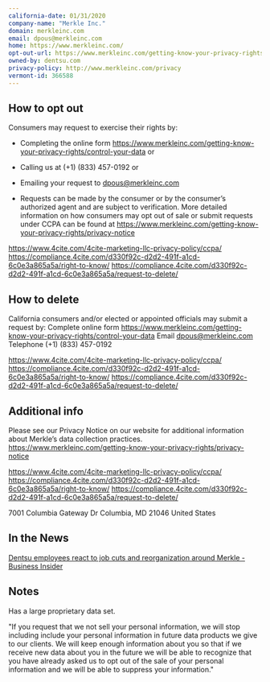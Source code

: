 ```yaml
---
california-date: 01/31/2020
company-name: "Merkle Inc."
domain: merkleinc.com
email: dpous@merkleinc.com
home: https://www.merkleinc.com/
opt-out-url: https://www.merkleinc.com/getting-know-your-privacy-rights/control-your-data
owned-by: dentsu.com
privacy-policy: http://www.merkleinc.com/privacy 
vermont-id: 366588
---
```


## How to opt out


Consumers may request to exercise their rights by:

 * Completing the online form https://www.merkleinc.com/getting-know-your-privacy-rights/control-your-data or

 * Calling us at (+1) (833) 457-0192 or

 * Emailing your request to dpous@merkleinc.com 

 * Requests can be made by the consumer or by the consumer’s authorized agent and are subject to verification. More detailed information on how consumers may opt out of sale or submit requests under CCPA can be found at https://www.merkleinc.com/getting-know-your-privacy-rights/privacy-notice 

https://www.4cite.com/4cite-marketing-llc-privacy-policy/ccpa/
https://compliance.4cite.com/d330f92c-d2d2-491f-a1cd-6c0e3a865a5a/right-to-know/
https://compliance.4cite.com/d330f92c-d2d2-491f-a1cd-6c0e3a865a5a/request-to-delete/

## How to delete


California consumers and/or elected or appointed officials may submit a request by:
Complete online form https://www.merkleinc.com/getting-know-your-privacy-rights/control-your-data
Email dpous@merkleinc.com 
Telephone (+1) (833) 457-0192 

https://www.4cite.com/4cite-marketing-llc-privacy-policy/ccpa/
https://compliance.4cite.com/d330f92c-d2d2-491f-a1cd-6c0e3a865a5a/right-to-know/
https://compliance.4cite.com/d330f92c-d2d2-491f-a1cd-6c0e3a865a5a/request-to-delete/

## Additional info


Please see our Privacy Notice on our website for additional information about Merkle’s data collection practices. 
https://www.merkleinc.com/getting-know-your-privacy-rights/privacy-notice 

https://www.4cite.com/4cite-marketing-llc-privacy-policy/ccpa/
https://compliance.4cite.com/d330f92c-d2d2-491f-a1cd-6c0e3a865a5a/right-to-know/
https://compliance.4cite.com/d330f92c-d2d2-491f-a1cd-6c0e3a865a5a/request-to-delete/

7001 Columbia Gateway Dr
Columbia, MD 21046
United States

## In the News

[Dentsu employees react to job cuts and reorganization around Merkle - Business Insider](https://www.businessinsider.com/dentsu-employees-react-to-job-cuts-reorg-around-merkle-2020-12)


## Notes

Has a large proprietary data set. 

"If you  request that we not sell your personal information, we will stop including include your personal information in future data products we give to our clients. We will keep enough information about you so that if we receive new data about you in the future we will be able to recognize that you have already asked us to opt out of the sale of your personal information and we will be able to suppress your information."

